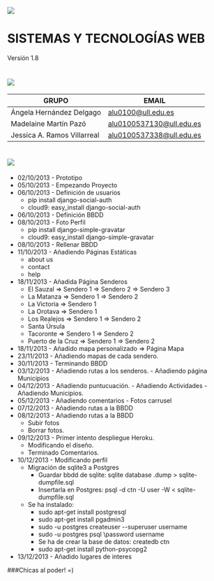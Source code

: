 ![](http://banot.etsii.ull.es/alu4103/STW/logo.png)

SISTEMAS Y TECNOLOGÍAS WEB
============================

Versión 1.8

![](http://banot.etsii.ull.es/alu4103/STW/informacion.png)
============================
| GRUPO                         | EMAIL                     |
| -------------                 | -------------             |
| Ángela Hernández Delgago      | alu0100@ull.edu.es  |
| Madelaine Martín Pazó         | alu0100537130@ull.edu.es  |
| Jessica A. Ramos Villarreal   | alu0100537338@ull.edu.es  |


![](http://banot.etsii.ull.es/alu4103/STW/comentarios.png)
============================

- 02/10/2013 - Prototipo
- 05/10/2013 - Empezando Proyecto
- 06/10/2013 - Definición de usuarios
    - pip install django-social-auth
    - cloud9: easy_install django-social-auth
- 06/10/2013 - Definición BBDD
- 08/10/2013 - Foto Perfil
    - pip install django-simple-gravatar
    - cloud9: easy_install django-simple-gravatar
- 08/10/2013 - Rellenar BBDD
- 11/10/2013 - Añadiendo Páginas Estáticas
    - about us
    - contact
    - help
- 18/11/2013 - Añadida Página Senderos
    - El Sauzal => Sendero 1 => Sendero 2 => Sendero 3
    - La Matanza => Sendero 1 => Sendero 2
    - La Victoria => Sendero 1
    - La Orotava => Sendero 1
    - Los Realejos => Sendero 1 => Sendero 2
    - Santa Úrsula
    - Tacoronte => Sendero 1 => Sendero 2
    - Puerto de la Cruz => Sendero 1 => Sendero 2
- 18/11/2013 - Añadido mapa personalizado => Página Mapa
- 23/11/2013 - Añadiendo mapas de cada sendero.
- 30/11/2013 - Terminando BBDD
- 03/12/2013 - Añadiendo rutas a los senderos.
             - Añadiendo página Municipios
- 04/12/2013 - Añadiendo puntucuación.
             - Añadiendo Actividades
             - Añadiendo Municipios.
- 05/12/2013 - Añadiendo comentarios
             - Fotos carrusel
- 07/12/2013 - Añadiendo rutas a la BBDD
- 08/12/2013 - Añadiendo rutas a la BBDD
    - Subir fotos
    - Borrar fotos. 
- 09/12/2013 - Primer intento despliegue Heroku. 
    - Modificando el diseño. 
    - Terminado Comentarios.
- 10/12/2013 - Modificando perfil
    - Migración de sqlite3 a Postgres
        - Guardar bbdd de sqlite: sqlite database .dump > sqlite-dumpfile.sql
        - Insertarla en Postgres: psql -d ctn -U user -W < sqlite-dumpfile.sql
    - Se ha instalado:
        - sudo apt-get install postgresql
        - sudo apt-get install pgadmin3
        - sudo -u postgres createuser --superuser username
        - sudo -u postgres psql
            \password username
        - Se ha de crear la base de datos: createdb ctn
        - sudo apt-get install python-psycopg2
- 13/12/2013 - Añadido lugares de interes

###Chicas al poder! =)

